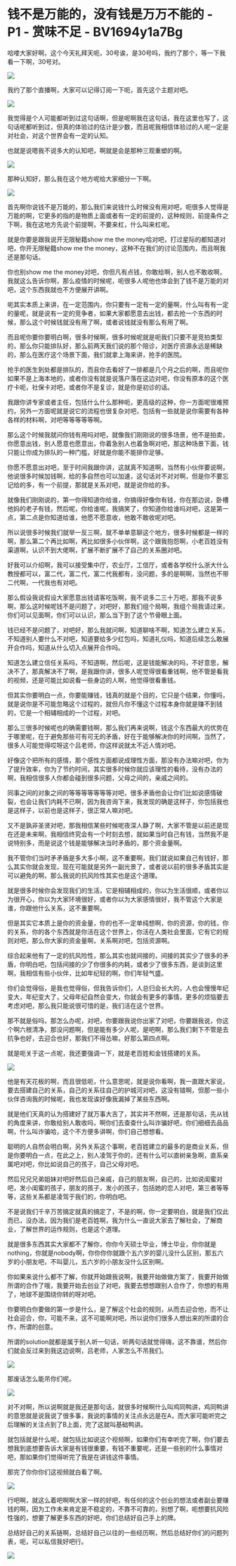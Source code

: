 # 钱不是万能的，没有钱是万万不能的 - P1 - 赏味不足 - BV1694y1a7Bg

哈喽大家好啊，这个今天礼拜天呃，30号诶，是30号吗，我约了那个，等一下我看一下啊，30号对。

![](img/f93f88b3f98ac6cdd57f7444459ed064_1.png)

我约了那个直播啊，大家可以记得订阅一下呃，首先这个主题对吧。

![](img/f93f88b3f98ac6cdd57f7444459ed064_3.png)

我觉得是个人可能都听到过这句话啊，但是呢啊我在这句话，我在这里也写了，这句话呢都听到过，但真的体验过的估计是少数，而且呢我相信体验过的人呢一定是对社会，对这个世界会有一定的认知。

也就是说嗯我不说多大的认知吧，啊就是会是那种三观重塑的啊。

![](img/f93f88b3f98ac6cdd57f7444459ed064_5.png)

那种认知好，那么我在这个地方呢给大家细分一下啊。

![](img/f93f88b3f98ac6cdd57f7444459ed064_7.png)

首先啊你说钱不是万能的，那么我们来说钱什么时候没有用对吧，呃很多人觉得是万能的啊，它更多的指的是物质上面或者有一定的前提的，这种规则，前提条件之下啊，我在这地方先说个前提啊，不要来杠，什么叫来杠呢。

就是你要是跟我说开无限秘籍show me the money哈对吧，打过星际的都知道对吧，你开无限秘籍show me the money，这种不在我们的讨论范围内，而且啊我还是那句话。

你也别show me the money对吧，你但凡有点钱，你敢给啊，别人也不敢收啊，我就这么告诉你啊，那么疫情的时候呢，呃很多人呢他也体会到了钱不是万能的对吧，这个东西我就也不方便展开讲啊。

呃其实本质上来讲，在一定范围内，你只要有一定有一定的量啊，什么叫有有一定的量呢，就是说有一定的竞争者，如果大家都愿意去出钱，都去抢一个东西的时候，那么这个时候钱就没有用了啊，或者说钱就没有那么有用了啊。

而且呢你要你要明白啊，很多时候啊，很多时候呢就是呃我们只要不是竞拍类型的，那么你只能排队好，那么前两天我们说的那个陪诊，对医疗资源永远是稀缺的，那么在医疗这个场景下面，我们就拿上海来讲，抢手的医院。

抢手的医生到处都是排队的，而且你去看好了一排都是几个月之后的啊，而且呢你如果不是上海本地的，或者你没有就是说落户落在这边对吧，你没有原本的这个医疗卡呃，社保卡对吧，或者你不是复诊，就是你是初诊的话。

我跟你讲专家或者主任，包括什么什么那种呃，更高级的这种，你一方面呢很难预约，另外一方面呢就是说它的流程也很复杂对吧，包括有一些就是说你需要有各种各样的材料啊，对吧等等等等等啊。

那么这个时候我就问你钱有用吗对吧，就像我们刚刚说的很多场景，他不是拍卖，你愿意出钱，别人愿意也愿意出，你着急别人也着急啊对吧，那这种场景下面，钱只能让你成为排队的一种门槛，好就是你能不能排你足够。

你愿不愿意出对吧，至于时间我跟你讲，这就真不知道啊，当然有小伙伴要说啊，他说很多时候加钱啊，给的多自然也可以加速，这句话对不对对啊，但是你不要忘记给的多，有一个前提，那就是关系对吧，就是说你给的多。

就像我们刚刚说的，第一你得知道你给谁，你搞得好像你有钱，你在那边说，卧槽他妈的老子有钱，然后呢，你给谁呢，我搞笑了，你知道你给谁吗对吧，这是第一点，第二点是你知道给谁，他愿不愿意收，他敢不敢收呢对吧。

所以说很多时候我们就举一反三啊，就不单单意聊这个地方，很多时候都是一样的啊，那么第二个再比如啊，再比如很多小伙伴啊，这个跟我抱怨啊，小老百姓没有渠道啊，认识不到大佬啊，扩展不断扩展不了自己的关系圈对吧。

好我可以介绍啊，我可以接受集中厅，农业厅，工信厅，或者各学校什么浙大什么教授都可以，富二代，富二代，富二代我都有，没问题，多的是啊啊，当然也不带二代啊，一代我也有对吧。

那么假设我说假设大家愿意出钱请客吃饭啊，我不说多二三十万吧，那我不说多啊，那么这时候呢钱不是问题了，对吧好，那我们组个局啊，我组个局我请过来，你们可以见面啊，你们可以认识，那么当下到了这个节骨眼上面。

钱已经不是问题了，对吧好，那么我就问啊，知道聊啥不啊，知道怎么建立关系，不知道别人要什么不对吧，知道要给多少红包吗，知道礼仪吗，知道后续怎么敢展开合作吗，知道从什么切入点展开合作吗。

知道怎么建立信任关系吗，不知道啊，然后呢，这是钱能解决的吗，不好意思，解决不了，那真解决不了啊，是我跟你讲，很多人呢觉得很看重钱啊，他不管是看我的视频，还是可能比如说看一些身边的人啊，他觉得很看重钱。

但其实你要明白一点，你要能赚钱，钱真的就是个目的，它只是个结果，你懂吗，就是说你是不可能忽略这个过程的，就但凡你不懂这个过程本身你就是赚不到钱的，它是一个相辅相成的一个过程，对吧。

那么三很多时候呢也的确需要钱啊，那么我们再来说啊，钱这个东西最大的优势在于哪里呢，在于避免那些可有可无的矛盾，好在于能够解决你的时间啊，当然了，很多人可能觉得哎呀这个吕老师，你这样说就太不近人情对吧。

好像这个把所有的感情，那个感性方面都说成理性方面，那没有办法嘛对吧，你为了提升效率，你为了节约时间，其实很多时候你就应该理性的看待，没有办法的啊，我相信很多人你都会碰到很多问题，父母之间的，亲戚之间的。

同事之间的对象之间的等等等等等等等对吧，很多矛盾他会让你们比如说感情破裂，也会让我们内耗不已啊，因为我咨询下来，我发现的确是这样子，你包括我也是这样子，以前也是这样子，很正常人嘛对吧。

又不是孰非圣贤对吧，那我相信某些时候呢夜深人静了啊，大家不管是以前还是现在还是未来啊，我相信终究会有一个时刻去想，就如果当时自己有钱，当然我不是说特别多，而是说这个钱是能够解决当时矛盾的，那个资金量啊。

我不管你们当时矛矛盾是多大多小啊，这不重要啊，我们就说如果自己有钱好，那么其实你就会发现，现在可能就是另外一副光景了，或者说以前的很多矛盾其实是可以避免的啊，那么我说的抗风险性其实也是这个道理。

就是很多时候你会发现我们的生活，它是相辅相成的，你以为生活很顺，或者你以为很开心，你以为大家环境很好，或者你以为大家感情很好，我不管这个大家是谁，你跟他什么关系，这不重要啊。

但是其实它本质上是你的资金量，你的也不一定单纯想啊，你的资源，你的钱，你的关系，你的各个东西就是你活在这个世界上，你活在人类社会里面，它有它的规则对吧，那么你大家的资金量啊，关系啊对吧，包括资源啊。

综合起来他有了一定的抗风险性，那么其实也就间接的，间接的其实少了很多的矛盾，你明白吧，包括间接的少了你很多的内耗，或者少了很多东西，是谈到这里啊，我相信有些小伙伴，比如年纪轻的啊，你们年轻气盛。

你们会觉得俗，是我也觉得俗，但我告诉你们，人总归会长大的，人也会慢慢年纪变大，年纪变大了，父母年纪自然会变大，你就会有更多的事情，更多的烦恼要去考虑对吧，那么我只能说很可惜的是，我们活在这个世界。

那不就是俗吗，那怎么办呢，对吧，你要跟我说你出家了对吧，你要跟我说，你这个啊六根清净，那没问题啊，但是能有多少人呢，是吧啊，那么我们剩下不管是去抗争也好，去迎合也好，那我们不得怂嘛，好那么第四点啊。

就是呃关于这一点呢，我还要强调一下，就是老百姓和金钱搭建的关系。

![](img/f93f88b3f98ac6cdd57f7444459ed064_9.png)

他是有天花板的啊，而且很低呃，什么意思呢，就是说你看啊，我一直跟大家说，要去搭建自己的关系，自己的关系往自己的护城河对吧，这没有错啊，但那一些小伙伴咨询我的时候呢，我也发现诶好像我漏掉了某些东西啊。

就是他们天真的认为搭建好了就万事大吉了，其实并不然啊，还是那句话，先从钱的角度来讲，你敢给别人敢收吗，啊你们去查查什么叫诈骗好吧，你们细细去品品啊，什么叫诈骗哈，这个不方便多讲啊，你们自己想想看。

聪明的人自然会明白啊，另外关系这个事啊，老百姓建立的最多的是商业关系，但是你要明白一点，在此之上，别人凌驾于你的，还有什么可以直树亲急啊，直系亲属吧对吧，你比如说自己的孩子，自己父母对吧。

然后兄兄兄弟姐妹对吧好然后自己亲戚，自己的朋友啊，自己的，比如说闺蜜对吧，发小闺蜜的孩子，朋友的孩子，发小的孩子，包括她的恋人对吧，第三者等等等，这些关系都是凌驾于我们的，你明白吧。

不是说我们千辛万苦搞定就真的搞定了，不是的啊，你一定要明白，就是我们仅此而已，没办法，因为我们是老百姓啊，我为什么一直说大家去了解社会，了解商业，了解世界的运作规则，也是这个道理。

就是很多东西其实大家都不了解你，你你今天硕士毕业，博士毕业，你你就是nothing，你就是nobody啊，你你你你就跟个五六岁的婴儿没什么区别，那五六岁的小朋友吧，不叫婴儿，五六岁的小朋友没什么区别啊。

你如果来说什么都不了解，你就开始跟我说啊，我要开始做做方案了，我要开始做所谓的合作了哦，我要开始去创业了对吧，我要去想想跟别人合作了，你想的有用了，地球不是围绕你转的呀对吧。

你要明白你要做的第一步是什么，是了解这个社会的规则，从而去迎合他，而不让社会迎合，你，可能不来，这不可能啊对吧，所以说你们很多人想出来的所谓的合作，所谓的创意。

所谓的solution就都是属于别人听一句话，听两句话就觉得嗨，这不靠谱，然后你们就会反过来到我这边说啊，吕老师，人家怎么不吊我们。



![](img/f93f88b3f98ac6cdd57f7444459ed064_11.png)

那废话怎么能吊你们呢。

![](img/f93f88b3f98ac6cdd57f7444459ed064_13.png)

对不对啊，所以说啊就是我还是那句话，就很多时候啊什么叫鸡同鸭讲，鸡同鸭讲的意思就是说我说了很多事，我说的事情的关注点永远是在A，而大家可能听完之后理解的关注点到了B上面，完了这就叫基础鸭讲。

就包括就是什么呢，就包括比如说这个视频啊，如果你们有幸听完了啊，你们要去想我到底想要告诉大家是有钱很重要，有钱不重要呢，还是一些别的什么事情对吧，那如果你们觉得听完了我是在讲钱这件事情。

那完了你你你们这视频就白看了啊。

![](img/f93f88b3f98ac6cdd57f7444459ed064_15.png)

行吧啊，就这么着吧啊啊大家一样的好吧，有任何的这个创业的想法或者副业要赚钱的啊，因为工作未来肯定是不稳定的，不靠不可靠的，别想了啊，呃想要抗风险性强的，想要了解更多东西的好吧，你们总结好自己手上的牌。

总结好自己的关系链啊，总结好自己以往的一些经历啊，然后总结好你们的问题列表，呃，可以私信我好吧行。

![](img/f93f88b3f98ac6cdd57f7444459ed064_17.png)